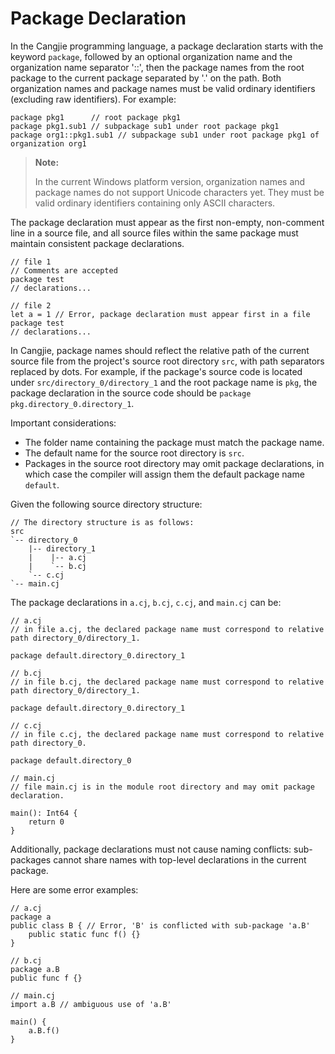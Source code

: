 # Package Declaration

In the Cangjie programming language, a package declaration starts with the keyword `package`, followed by an optional organization name and the organization name separator '::', then the package names from the root package to the current package separated by '.' on the path. Both organization names and package names must be valid ordinary identifiers (excluding raw identifiers). For example:

```cangjie
package pkg1      // root package pkg1
package pkg1.sub1 // subpackage sub1 under root package pkg1
package org1::pkg1.sub1 // subpackage sub1 under root package pkg1 of organization org1
```

> **Note:**
>
> In the current Windows platform version, organization names and package names do not support Unicode characters yet. They must be valid ordinary identifiers containing only ASCII characters.

The package declaration must appear as the first non-empty, non-comment line in a source file, and all source files within the same package must maintain consistent package declarations.

<!-- compile.error -->
<!-- cfg="-p test --output-type=staticlib" -->

```cangjie
// file 1
// Comments are accepted
package test
// declarations...

// file 2
let a = 1 // Error, package declaration must appear first in a file
package test
// declarations...
```

In Cangjie, package names should reflect the relative path of the current source file from the project's source root directory `src`, with path separators replaced by dots. For example, if the package's source code is located under `src/directory_0/directory_1` and the root package name is `pkg`, the package declaration in the source code should be `package pkg.directory_0.directory_1`.

Important considerations:

- The folder name containing the package must match the package name.
- The default name for the source root directory is `src`.
- Packages in the source root directory may omit package declarations, in which case the compiler will assign them the default package name `default`.

Given the following source directory structure:

```text
// The directory structure is as follows:
src
`-- directory_0
    |-- directory_1
    |    |-- a.cj
    |    `-- b.cj
    `-- c.cj
`-- main.cj
```

The package declarations in `a.cj`, `b.cj`, `c.cj`, and `main.cj` can be:

```cangjie
// a.cj
// in file a.cj, the declared package name must correspond to relative path directory_0/directory_1.

package default.directory_0.directory_1
```

```cangjie
// b.cj
// in file b.cj, the declared package name must correspond to relative path directory_0/directory_1.

package default.directory_0.directory_1
```

```cangjie
// c.cj
// in file c.cj, the declared package name must correspond to relative path directory_0.

package default.directory_0
```

```cangjie
// main.cj
// file main.cj is in the module root directory and may omit package declaration.

main(): Int64 {
    return 0
}
```

Additionally, package declarations must not cause naming conflicts: sub-packages cannot share names with top-level declarations in the current package.

Here are some error examples:

```cangjie
// a.cj
package a
public class B { // Error, 'B' is conflicted with sub-package 'a.B'
    public static func f() {}
}
```

<!-- compile.error -->
<!-- cfg="-p a/B --output-type=staticlib" -->

```cangjie
// b.cj
package a.B
public func f {}
```

<!-- compile.error -->
<!-- cfg="liba.a liba.B.a" -->

```cangjie
// main.cj
import a.B // ambiguous use of 'a.B'

main() {
    a.B.f()
}
```
